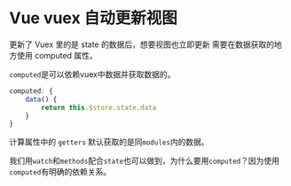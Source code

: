 # Vue vuex 自动更新视图

更新了 Vuex 里的是 state 的数据后，想要视图也立即更新 需要在数据获取的地方使用 computed 属性。

`computed`是可以依赖vuex中数据并获取数据的。

```js
computed: {
	data() {
		return this.$store.state.data
    }
}
```

计算属性中的 `getters` 默认获取的是同`modules`内的数据。

我们用`watch`和`methods`配合`state`也可以做到，为什么要用`computed`？因为使用`computed`有明确的依赖关系。